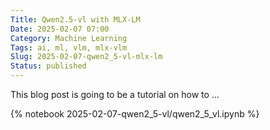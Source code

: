 ```yaml
---
Title: Qwen2.5-vl with MLX-LM
Date: 2025-02-07 07:00
Category: Machine Learning
Tags: ai, ml, vlm, mlx-vlm
Slug: 2025-02-07-qwen2_5-vl-mlx-lm
Status: published
---
```


This blog post is going to be a tutorial on how to ...

{% notebook 2025-02-07-qwen2_5-vl/qwen2_5_vl.ipynb %}
